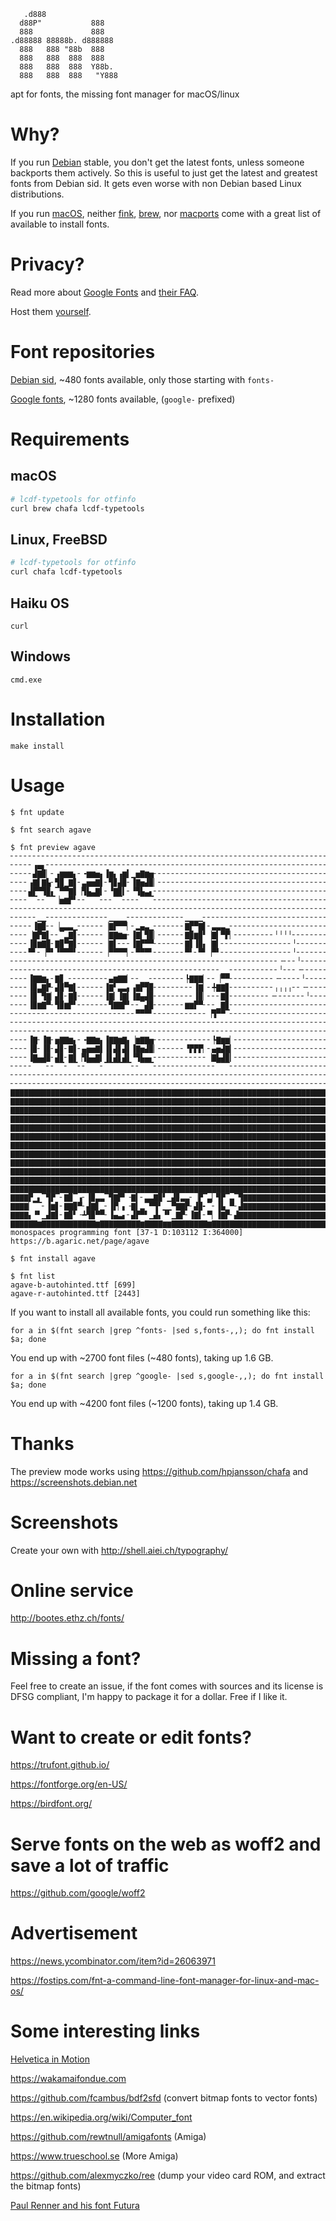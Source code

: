 <!-- ![fnt](fnt.png?raw=true "fnt") -->

```shell-session
   .d888
  d88P"           888
  888             888
.d88888 88888b. d888888
  888   888 "88b  888
  888   888  888  888
  888   888  888  Y88b.
  888   888  888   "Y888
```

apt for fonts, the missing font manager for macOS/linux

# Why?

If you run [Debian](https://www.debian.org) stable, you don't get the latest fonts, unless someone backports them actively. So this is useful to just get the latest and greatest fonts from Debian sid. It gets even worse with non Debian based Linux distributions.

If you run [macOS](https://www.next.com), neither [fink](https://www.finkproject.org), [brew](https://brew.sh), nor [macports](https://www.macports.org) come with a great list of available to install fonts.

# Privacy?

Read more about [Google Fonts](https://uxdesign.cc/a-privacy-concern-about-google-fonts-5aa4418bf87e) and [their FAQ](https://developers.google.com/fonts/faq#what_does_using_the_google_fonts_api_mean_for_the_privacy_of_my_users).

Host them [yourself](https://wicki.io/posts/2020-11-goodbye-google-fonts/).

# Font repositories

[Debian sid](https://packages.debian.org/unstable/fonts/), ~480 fonts available, only those starting with `fonts-`

[Google fonts](https://github.com/google/fonts), ~1280 fonts available, (`google-` prefixed)

# Requirements

## macOS

```sh
# lcdf-typetools for otfinfo
curl brew chafa lcdf-typetools
```

## Linux, FreeBSD

```sh
# lcdf-typetools for otfinfo
curl chafa lcdf-typetools
```

## Haiku OS

```console
curl
```

## Windows

```console
cmd.exe
```

# Installation

```shell
make install
```

# Usage

```shell
$ fnt update

$ fnt search agave

$ fnt preview agave
╴╴╴╴╴╴╴╴╴╴╴╴╴╴╴╴╴╴╴╴╴╴╴╴╴╴╴╴╴╴╴╴╴╴╴╴╴╴╴╴╴╴╴╴╴╴╴╴╴╴╴╴╴╴╴╴╴╴╴╴╴╴╴╴╴╴╴╴╴╴╴╴╴╴╴╴
╴╴╴╴╴▗▄▖╴╴╴╴╴╴╴╴╴╴╴╴╴╴╴╴╴╴╴╴╴╴╴╴╴╴╴╴╴╴╴╴╴╴╴╴╴╴╴╴╴╴╴╴╴╴╴╴╴╴╴╴╴╴╴╴╴╴╴╴╴╴╴╴╴╴╴╴
╴╴╴╴╴▟▇▉▏╴▗▆▆▆▖╴╺▆▆▅▖▐▆▖▗▆▍▁▅▇▆▅╴╴╴╴╴╴╴╴╴╴╴╴╴╴╴╴╴╴╴╴╴╴╴╴╴╴╴╴╴╴╴╴╴╴╴╴╴╴╴╴╴╴╴╴
╴╴╴╴▗▇▌▇▙╴▜▉▁▇▋╴▃▅▅▇▌╴▜▊▟▉╴▐▇▅▟▉▏╴╴╴╴╴╴╴╴╴╴╴╴╴╴╴╴╴╴╴╴╴╴╴╴╴╴╴╴╴╴╴╴╴╴╴╴╴╴╴╴╴╴╴
╴╴╴╴▟▛▀▜▉▖▔▀▀▇▋▕▜▙▃▇▍╴▝▇▉▍╴▝▜▙▃▖╴╴╴╴╴╴╴╴╴╴╴╴╴╴╴╴╴╴╴╴╴╴╴╴╴╴╴╴╴╴╴╴╴╴╴╴╴╴╴╴╴╴╴╴
╴╴╴╴▔▔╴╴▔▔▕▅▆▛▘╴╴▔▔▔╴╴╴▔▔╴╴╴╴▔▔▔╴╴╴╴╴╴╴╴╴╴╴╴╴╴╴╴╴╴╴╴╴╴╴╴╴╴╴╴╴╴╴╴╴╴╴╴╴╴╴╴╴╴╴╴
╴╴╴╴╴╴╴╴╴╴╴╴╴╴╴╴╴╴╴╴╴╴╴╴╴╴╴╴╴╴╴╴╴╴╴╴╴╴╴╴╴╴╴╴╴╴╴╴╴╴╴╴╴╴╴╴╴╴╴╴╴╴╴╴╴╴╴╴╴╴╴╴╴╴╴╴
╴╴╴╴╴╴▁▁╴╴╴╴╴╴╴╴╴╴╴╴╴╴▁▁▁▁╴╴╴╴╴╴╴╴╴╴╴╴╴▁▁▁▁╴╴╴╴╴╴╴╴╴╴╴╴╴╴╴╴╴╴╴╴╴╴╴╴╴╴╴╴╴╴╴╴╴
╴╴╴╴╴▐▇▉╴╴▕▃▃▃▁╴╴╴╴╴╴▕▇▛▀▀▏╴▂▄▃▁╴╴╴╴╴╴╴▇▛▀▇▌╴▃▃▃▂╴╴╴╴╴╴╴╴╴╴╴╴╴╴╴╴╴╴╴╴╴╴╴╴╴╴╴
╴╴╴╴▕▇▛▇▌╴╴▔▂▇▋╴╴╴╴╴╴▕▇▇▆▅╴▐▇▍▜▉▏╴╴╴╴╴╴▇▉▆▉▘▕▇▍▀▛▏╴╴╴╴╴╴╴╴╴╵╵╵╵╴╴╴╴╴╴╴╴╴╴╴╴╴
╴╴╴╴▐▉▆▇▉╴▇▉▀▇▋╴╴╴╴╴╴▕▇▌╴╴╴▐▇▛▀▀╴╴╴╴╴╴╴▇▋▐▉▖▕▇▍╴╴╴╴╴╴╴╴╴╴╴╴╴╴╴╴╵╴╴╴╴╴╴╴╴╴╴╴╴
╴╴╴╴▀▘╴▕▀▘▝▀▀▀▘╴╴╴╴╴╴▕▀▀▀▀▏╴▀▀▀▘╴╴╴╴╴╴╴▀▘╴▀▘▕▀▘╴╴╴╴╴╴╴╴╴╴╴╴╴╴╴╴╵╴╴╴╴╴╴╴╴╴╴╴╴
╴╴╴╴╴╴╴╴╴╴╴╴╴╴╴╴╴╴╴╴╴╴╴╴╴╴╴╴╴╴╴╴╴╴╴╴╴╴╴╴╴╴╴╴╴╴╴╴╴╴╴╴╴╴╴╴╴╴╴╴╶╴╴╴╵╴╴╴╴╴╴╴╴╴╴╴
╴╴╴╴╴╴╴╴╴╴╴╴╴╴╴╴╴╴╴╴╴╴╴╴╴╴╴╴╴╴╴╴╴╴╴╴╴╴╴╴╴╴╴╴╴╴╴▁▁╴╴╴╴╴╴╴╴╴╴╴╵╴╴╴╶╴╴╴╴╴╴╴╴╴╴╴
╴╴╴╴▐▇▇▆▖╴▇▊▁╴╴╴╴╴╴╴╴╴▄▆▇▇▏╴╴▁▁╴╴╴╴╴╴╴╴┡▇▇▇▏╴╴▕▀▀╴╴╴╴╴╴╴╴╴╴╶╴╴╴╴╴╵╴╴╴╴╴╴╴╴╴╴
╴╴╴╴▐▉▃▇▛╴▟▉▀▇▌╴╴╴╴╴╴▐▇▘▃▃▖▗▇▛▜▉╴╴╴╴╴╴╴╴╴▐▇▏╴╇▇▇▊╴╴╴╴╴╴╴╴╴╴╷╷╷╷╴╴╶╴╴╴╴╴╴╴╴╴╴
╴╴╴╴▐▉▔▜▇▏▟▊╴▇▊╴╴╴╴╴╴▐▇▎▐▇▍▐▇▄▟▉╴╴╴╴╴╴╴╴╴▐▉▏╴╴╴▇▊╴╴╴╴╴╴╴╴╴╶╴╴╴╴╴╴╴╵╴╴╴╴╴╴╴╴╴
╴╴╴╴▐▉▆▇▀╴▜▉▆▛▘╴╴╴╴╴╴╴▜▇▇▛▘╴╴▔▟▉╴╴╴╴╴╴╴▆▆▛▀╴╴╴▁▇▊╴╴╴╴╴╴╴╴╴╴╴╴╴╴╴╴╴╴╴╴╴╴╴╴╴╴╴
╴╴╴╴╴╴╴╴╴╴╴╴╴╴╴╴╴╴╴╴╴╴╴╴╴╴╴╴▀▀▀▘╴╴╴╴╴╴╴╴╴╴╴╴▕▜▀▀▔╴╴╴╴╴╴╴╴╴╴╴╴╴╴╴╴╴╴╴╴╴╴╴╴╴╴╴
╴╴╴╴╴╴╴╴╴╴╴╴╴╴╴╴╴╴╴╴╴╴╴╴╴╴╴╴╴╴╴╴╴╴╴╴╴╴╴╴╴╴╴╴╴╴╴╴╴╴╴╴╴╴╴╴╴╴╴╴╴╴╴╴╴╴╴╴╴╴╴╴╴╴╴╴
╴╴╴╴╴╴╴╴╴╴╴╴╴╴╴╴╴╴╴╴╴╴╴╴╴╴╴╴╴╴╴╴╴╴╴╴╴╴╴╴╴╴╴╴╴╴╴╴╴╴╴╴╴╴╴╴╴╴╴╴╴╴╴╴╴╴╴╴╴╴╴╴╴╴╴╴
╴╴╴╴▐▇╴▐▇╴▅▇▇▆▖╴╺▇▇▆▖▐▇▇▆▇▖▕▆▇▇▅╴╴╴╴╴╴╴╴╴╴╴╴╴┡▇▆▆▏╴╴╴╴╴╴╴╴╴╴╴╴╴╴╴╴╴╴╴╴╴╴╴╴╴╴
╴╴╴╴▐▉╴▐▉╴▟▊╴▇▋╴▄▅▅▇▌▐▋▟▋▟▌▐▇▅▟▉▏╴╴╴╴╴╴▝▛▛▛▏╴▄▅▟▇▎╴╴╴╴╴╴╴╴╴╴╴╴╴╴╴╴╴╴╴╴╴╴╴╴╴╴
╴╴╴╴▐▇▄▟▉╴▟▊╴▇▋▕▜▙▄▇▍▐▋▟▋▟▌▝▜▙▄▖╴╴╴╴╴╴╴╴╴╴╴╴▕▇▙▟▉▎╴╴╴╴╴╴╴╴╴╴╴╴╴╴╴╴╴╴╴╴╴╴╴╴╴╴
╴╴╴╴╴▔▔▔╴╴▔▔╴▔▔╴╴▔▔▔╴▔▔▔▔▔▔╴╴▔▔▔╴╴╴╴╴╴╴╴╴╴╴╴╴╴▔▔▔╴╴╴╴╴╴╴╴╴╴╴╴╴╴╴╴╴╴╴╴╴╴╴╴╴╴╴
╴╴╴╴╴╴╴╴╴╴╴╴╴╴╴╴╴╴╴╴╴╴╴╴╴╴╴╴╴╴╴╴╴╴╴╴╴╴╴╴╴╴╴╴╴╴╴╴╴╴╴╴╴╴╴╴╴╴╴╴╴╴╴╴╴╴╴╴╴╴╴╴╴╴╴╴
╴╴╴╴╴╴╴╴╴╴╴╴╴╴╴╴╴╴╴╴╴╴╴╴╴╴╴╴╴╴╴╴╴╴╴╴╴╴╴╴╴╴╴╴╴╴╴╴╴╴╴╴╴╴╴╴╴╴╴╴╴╴╴╴╴╴╴╴╴╴╴╴╴╴╴╴
▇▇▇▇▇▇▇▇▇▇▇▇▇▇▇▇▇▇▇▇▇▇▇▇▇▇▇▇▇▇▇▇▇▇▇▇▇▇▇▇▇▇▇▇▇▇▇▇▇▇▇▇▇▇▇▇▇▇▇▇▇▇▇▇▇▇▇▇▇▇▇▇▇▛▃▇
▇▇▇▇▇▇▇▇▇▇▇▇▇▇▇▇▇▇▇▇▇▇▇▇▇▇▇▇▇▇▇▇▇▇▇▇▇▇▇▇▇▇▇▇▇▇▇▇▇▇▇▇▇▇▇▇▇▇▇▇▇▇▇▇▇▇▇▇▇▇▇▇▇▛▋▇
▇▇▇▇▇▇▇▇▇▇▇▇▇▇▇▇▇▇▇▇▇▇▇▇▇▇▇▇▇▇▇▇▇▇▇▇▇▇▇▇▇▇▇▇▇▇▇▇▇▇▇▇▇▇▇▇▇▇▇▇▇▇▇▇▇▇▇▇▇▇▇▇▇▛╏▇
▇▇▇▇▇▇▇▇▇▇▇▇▇▇▇▇▇▇▇▇▇▇▇▇▇▇▇▇▇▇▇▇▇▇▇▇▇▇▇▇▇▇▇▇▇▇▇▇▇▇▇▇▇▇▇▇▇▇▇▇▇▇▇▇▇▇▇▇▇▇▇▇▇▇▆▇
▇▇▇▇▇▇▇▇▇▇▇▇▇▇▇▇▇▇▇▇▇▇▇▇▇▇▇▇▇▇▇▇▇▇▇▇▇▇▇▇▇▇▇▇▇▇▇▇▇▇▇▇▇▇▇▇▇▇▇▇▇▇▇▇▇▇▇▇▇▇▇▉▛▀▀▉
▇▇▇▇▇▇▇▇▇▇▇▇▇▇▇▇▇▇▇▇▇▇▇▇▇▇▇▇▇▇▇▇▇▇▇▇▇▇▇▇▇▇▇▇▇▇▇▇▇▇▇▇▇▇▇▇▇▇▇▇▇▇▇▇▇▇▇▇▇▇▇▉▏╴▕▇
▇▇▇▇▇▇▇▇▇▇▇▇▇▇▇▇▇▇▇▇▇▇▇▇▇▇▇▇▇▇▇▇▇▇▇▇▇▇▇▇▇▇▇▇▇▇▇▇▇▇▇▇▇▇▇▇▇▇▇▇▇▇▇▇▇▇▇▇▇▇▇▇▇▆▆▇
▇▇▇▇▇▇▇▇▇▇▇▇▇▇▇▇▇▇▇▇▇▇▇▇▇▇▇▇▇▇▇▇▇▇▇▇▇▇▇▇▇▇▇▇▇▇▇▇▇▇▇▇▇▇▇▇▇▇▇▇▇▇▇▇▇▇▇▇▇▇▇▇▇▇▇▇
▇▇▇▇▇▇▇▇▇▇▇▇▇▇▇▇▇▇▇▇▇▇▇▇▇▇▇▇▇▇▇▇▇▇▇▇▇▇▇▇▇▇▇▇▇▇▇▇▇▇▇▇▇▇▇▇▇▇▇▇▇▇▇▇▇▇▇▇▇▇▇▇▇▇▇▇
▇▇▇▇▇▇▇▇▇▇▇▇▇▇▇▇▇▇▇▇▇▇▇▇▇▇▇▇▇▇▇▇▇▇▇▇▇▇▇▇▇▇▇▇▇▇▇▇▇▇▇▇▇▇▇▇▇▇▇▇▇▇▇▇▇▇▇▇▇▇▇▇▇▇▇▇
▇▇▇▇▇▇▇▇▇▇▇▇▇▇▇▇▇▇▇▇▇▇▇▇▇▇▇▇▇▇▇▇▇▇▇▇▇▇▇▇▇▇▇▇▇▇▇▇▇▇▇▇▇▇▇▇▇▇▇▇▇▇▇▇▇▇▇▇▇▇▇▇▇▇▇▇
▇▇▇▇▇▇▇▇▇▇▇▇▇▇▇▇▇▇▇▇▇▇▇▇▇▇▇▇▇▇▇▇▇▇▇▇▇▇▇▇▇▇▇▇▇▇▇▇▇▇▇▇▇▇▇▇▇▇▇▇▇▇▇▇▇▇▇▇▇▇▇▇▇▇▇▇
▇▇▇▇▛▁▖▔▜▛▔╴▇▉▔▗╴▐▉▃▃▔▜▇▛▘╶▇▍╴▃▃▇▉▘▁▟▊▃▃╴▕▛▔▃▏▜▛▔▃▔▜▇▇▇▇▇▇▇▇▇▇▇▇▇▇▇▇▇▇▇▇▇▇▇▇
▇▇▇▇▏▔▔╴▐▆▋╴▇▇▉▀╴▟▇▋▁╴▐▛▏▖╶▇▍▂▔▀▜▘▁▁▀▇▇▛╴▟▉╸▔╴▐▙▁▀╴▟▇▇▇▇▇▇▇▇▇▇▇▇▇▇▇▇▇▇▇▇▇▇▇▇
▇▇▇▇▖▝▘▁▟▇▋╴▇▉▘╶┻▜▉▀▀╴▐▄▃▖╴▟▛▀▘▁▟▖▝▘▁▇▛╴▐▇▌╴▀▏▐▇▛╴▟▇▇▇▇▇▇▇▇▇▇▇▇▇▇▇▇▇▇▇▇▇▇▇▇▇
▇▇▇▇▇▇▆▇▇▇▇▇▇▇▇▇▇▇▇▆▇▇▇▇▇▇▇▇▇▆▇▇▇▇▆▆▇▇▇▇▇▇▇▇▆▇▇▇▇▇▇▇▇▇▇▇▇▇▇▇▇▇▇▇▇▇▇▇▇▇▇▇▇▇▇▇
monospaces programming font [37-1 D:103112 I:364000]
https://b.agaric.net/page/agave

$ fnt install agave

$ fnt list
agave-b-autohinted.ttf [699]
agave-r-autohinted.ttf [2443]
```

If you want to install all available fonts, you could run something like this:

`for a in $(fnt search |grep ^fonts- |sed s,fonts-,,); do fnt install $a; done`

You end up with ~2700 font files (~480 fonts), taking up 1.6 GB.

`for a in $(fnt search |grep ^google- |sed s,google-,,); do fnt install $a; done`

You end up with ~4200 font files (~1200 fonts), taking up 1.4 GB.

# Thanks

The preview mode works using https://github.com/hpjansson/chafa and https://screenshots.debian.net

# Screenshots

Create your own with http://shell.aiei.ch/typography/

# Online service

http://bootes.ethz.ch/fonts/

# Missing a font?

Feel free to create an issue, if the font comes with sources and its license is DFSG compliant, I'm happy to package it for a dollar. Free if I like it.

# Want to create or edit fonts?

https://trufont.github.io/

https://fontforge.org/en-US/

https://birdfont.org/

# Serve fonts on the web as woff2 and save a lot of traffic

https://github.com/google/woff2

# Advertisement

https://news.ycombinator.com/item?id=26063971

https://fostips.com/fnt-a-command-line-font-manager-for-linux-and-mac-os/

# Some interesting links

[Helvetica in Motion](https://www.youtube.com/watch?v=R1ZBknDPlu4)

https://wakamaifondue.com

https://github.com/fcambus/bdf2sfd (convert bitmap fonts to vector fonts)

https://en.wikipedia.org/wiki/Computer_font

https://github.com/rewtnull/amigafonts (Amiga)

https://www.trueschool.se (More Amiga)

https://github.com/alexmyczko/ree (dump your video card ROM, and extract the bitmap fonts)

[Paul Renner and his font Futura](https://www.maroverlag.de/typo/84-die-kunst-der-typographie-9783875124149.html)
